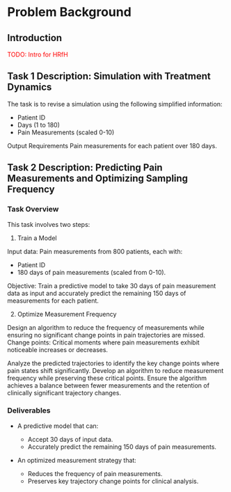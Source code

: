 # Problem Background

## Introduction

<span style="color:red">TODO: Intro for HRfH</span>


## Task 1 Description: Simulation with Treatment Dynamics

The task is to revise a simulation using the following simplified information:

- Patient ID
- Days (1 to 180)
- Pain Measurements (scaled 0-10)

Output Requirements
Pain measurements for each patient over 180 days.


## Task 2 Description: Predicting Pain Measurements and Optimizing Sampling Frequency

### Task Overview
This task involves two steps:

1. Train a Model

Input data: Pain measurements from 800 patients, each with:
- Patient ID
- 180 days of pain measurements (scaled from 0-10).

Objective:
Train a predictive model to take 30 days of pain measurement data as input and accurately predict the remaining 150 days of measurements for each patient.

2. Optimize Measurement Frequency

Design an algorithm to reduce the frequency of measurements while ensuring no significant change points in pain trajectories are missed.
Change points: Critical moments where pain measurements exhibit noticeable increases or decreases.

Analyze the predicted trajectories to identify the key change points where pain states shift significantly. Develop an algorithm to reduce measurement frequency while preserving these critical points. Ensure the algorithm achieves a balance between fewer measurements and the retention of clinically significant trajectory changes.

### Deliverables
- A predictive model that can:
  - Accept 30 days of input data.
  - Accurately predict the remaining 150 days of pain measurements.

- An optimized measurement strategy that:
  - Reduces the frequency of pain measurements.
  - Preserves key trajectory change points for clinical analysis.
